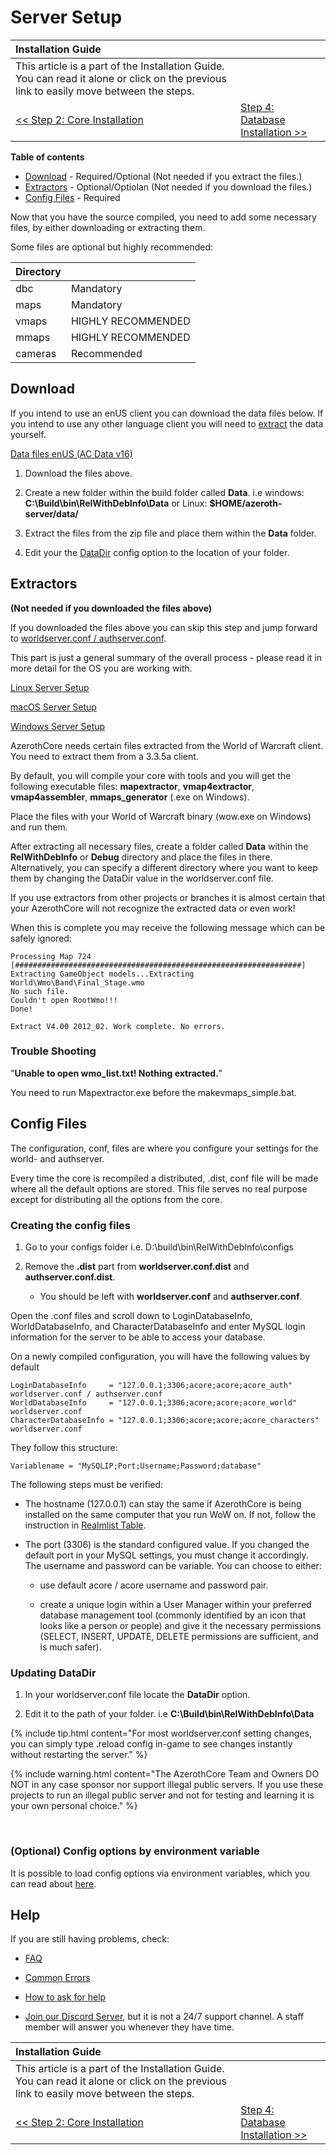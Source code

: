 # Server Setup

| Installation Guide                                                                                                                      |                                                              |
| :-------------------------------------------------------------------------------------------------------------------------------------- | :----------------------------------------------------------- |
| This article is a part of the Installation Guide. You can read it alone or click on the previous link to easily move between the steps. |
| [<< Step 2: Core Installation](core-installation.md)                                                                                    | [Step 4: Database Installation >>](database-installation.md) |

**Table of contents**
- [Download](#download) - Required/Optional (Not needed if you extract the files.)
- [Extractors](#extractors) - Optional/Optiolan (Not needed if you download the files.)
- [Config Files](#config-files) - Required

Now that you have the source compiled, you need to add some necessary files, by either downloading or extracting them.

Some files are optional but highly recommended:

| Directory |                    |
| :-------- | :----------------- |
| dbc       | Mandatory          |
| maps      | Mandatory          |
| vmaps     | HIGHLY RECOMMENDED |
| mmaps     | HIGHLY RECOMMENDED |
| cameras   | Recommended        |

## Download

If you intend to use an enUS client you can download the data files below. If you intend to use any other language client you will need to [extract](#extractors) the data yourself.

<a class="no-icon" href="https://github.com/wowgaming/client-data/releases/" target="_blank"><i class="fa-solid fa-download"></i> Data files enUS (AC Data v16)</a>

1. Download the files above.

2. Create a new folder within the build folder called **Data**. i.e windows: **C:\Build\bin\RelWithDebInfo\Data** or Linux: **$HOME/azeroth-server/data/**

3. Extract the files from the zip file and place them within the **Data** folder.

4. Edit your the [DataDir](#updating-datadir) config option to the location of your folder.

## Extractors

**(Not needed if you downloaded the files above)**

If you downloaded the files above you can skip this step and jump forward to [worldserver.conf / authserver.conf](#worldserverconf--authserverconf).

This part is just a general summary of the overall process - please read it in more detail for the OS you are working with.

[Linux Server Setup](linux-server-setup.md)

[macOS Server Setup](macos-server-setup.md)

[Windows Server Setup](windows-server-setup.md)

AzerothCore needs certain files extracted from the World of Warcraft client. You need to extract them from a 3.3.5a client.

By default, you will compile your core with tools and you will get the following executable files: **mapextractor**, **vmap4extractor**, **vmap4assembler**, **mmaps_generator** (.exe on Windows).

Place the files with your World of Warcraft binary (wow.exe on Windows) and run them.

After extracting all necessary files, create a folder called **Data** within the **RelWithDebInfo** or **Debug** directory and place the files in there. Alternatively, you can specify a different directory where you want to keep them by changing the DataDir value in the worldserver.conf file.

If you use extractors from other projects or branches it is almost certain that your AzerothCore will not recognize the extracted data or even work!

When this is complete you may receive the following message which can be safely ignored:

```
Processing Map 724
[################################################################]
Extracting GameObject models...Extracting World\Wmo\Band\Final_Stage.wmo
No such file.
Couldn't open RootWmo!!!
Done!
  
Extract V4.00 2012_02. Work complete. No errors.
```

### Trouble Shooting

"**Unable to open wmo_list.txt! Nothing extracted.**"

You need to run Mapextractor.exe before the makevmaps_simple.bat.

## Config Files

The configuration, conf, files are where you configure your settings for the world- and authserver.

Every time the core is recompiled a distributed, .dist, conf file will be made where all the default options are stored. This file serves no real purpose except for distributing all the options from the core.

### Creating the config files

1. Go to your configs folder i.e. D:\build\bin\RelWithDebInfo\configs

1. Remove the **.dist** part from **worldserver.conf.dist** and **authserver.conf.dist**.

    - You should be left with **worldserver.conf** and **authserver.conf**.

Open the .conf files and scroll down to LoginDatabaseInfo, WorldDatabaseInfo, and CharacterDatabaseInfo and enter MySQL login information for the server to be able to access your database.

On a newly compiled configuration, you will have the following values by default

```
LoginDatabaseInfo     = "127.0.0.1;3306;acore;acore;acore_auth" worldserver.conf / authserver.conf
WorldDatabaseInfo     = "127.0.0.1;3306;acore;acore;acore_world" worldserver.conf
CharacterDatabaseInfo = "127.0.0.1;3306;acore;acore;acore_characters" worldserver.conf
```

They follow this structure:

```
Variablename = "MySQLIP;Port;Username;Password;database"  
``` 

The following steps must be verified:

- The hostname (127.0.0.1) can stay the same if AzerothCore is being installed on the same computer that you run WoW on.
  If not, follow the instruction in [Realmlist Table](realmlist.md).

- The port (3306) is the standard configured value. If you changed the default port in your MySQL settings, you must change it accordingly.
  The username and password can be variable. You can choose to either: 

    - use default acore / acore username and password pair.

    - create a unique login within a User Manager within your preferred database management tool (commonly identified by an icon that looks like a person or people) and give it the necessary permissions (SELECT, INSERT, UPDATE, DELETE permissions are sufficient, and is much safer).

### Updating DataDir

1. In your worldserver.conf file locate the **DataDir** option.

1. Edit it to the path of your folder. i.e **C:\Build\bin\RelWithDebInfo\Data**

{% include tip.html content="For most worldserver.conf setting changes, you can simply type .reload config in-game to see changes instantly without restarting the server." %}

{% include warning.html content="The AzerothCore Team and Owners DO NOT in any case sponsor nor support illegal public servers. If you use these projects to run an illegal public server and not for testing and learning it is your own personal choice." %}

<br>

### (Optional) Config options by environment variable

It is possible to load config options via environment variables, which you can read about [here](config-overrides-with-env-var.md).

## Help

If you are still having problems, check:

* [FAQ](faq.md)

* [Common Errors](common-errors.md)

* [How to ask for help](how-to-ask-for-help.md)

* [Join our Discord Server](https://discord.gg/gkt4y2x), but it is not a 24/7 support channel. A staff member will answer you whenever they have time.

| Installation Guide                                                                                                                      |                                                              |
| :-------------------------------------------------------------------------------------------------------------------------------------- | :----------------------------------------------------------- |
| This article is a part of the Installation Guide. You can read it alone or click on the previous link to easily move between the steps. |
| [<< Step 2: Core Installation](core-installation.md)                                                                                    | [Step 4: Database Installation >>](database-installation.md) |
